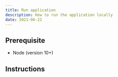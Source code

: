 ```yaml
---
title: Run application
description: How to run the application locally
date: 2021-06-22
---
```


## Prerequisite

* Node (version 10+)

## Instructions

